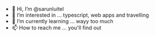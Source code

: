 - 👋 Hi, I’m @sarunluitel
- 👀 I’m interested in ... typescript, web apps and travelling
- 🌱 I’m currently learning ... wayy too much
- 📫 How to reach me ... you'll find out

<!---
sarunluitel/sarunluitel is a ✨ special ✨ repository because its `README.md` (this file) appears on your GitHub profile.
You can click the Preview link to take a look at your changes.
--->
